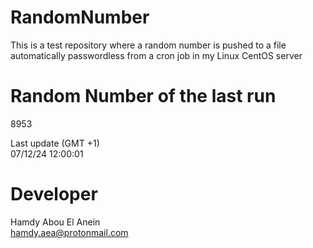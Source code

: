 # RandomNumber    
This is a test repository where a random number is pushed to a file automatically passwordless from a cron job in my Linux CentOS server    
# Random Number of the last run   
8953
      
Last update (GMT +1)    
07/12/24 12:00:01
# Developer    
Hamdy Abou El Anein   
hamdy.aea@protonmail.com
